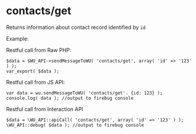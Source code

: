 contacts/get
===

Returns information about contact record identified by `id`

Example:

Restful call from Raw PHP:
```
$data = $WU_API->sendMessageToWU( 'contacts/get', array( 'id' => '123' ) );
var_export( $data );
```

Restful call from JS API:
```
var data = wu.sendMessageToWU( 'contacts/get'. {id: 123} );
console.log( data ); //output to firebug console
```

Restful call from Interaction API
```
$data = \WU_API::apiCall( 'contacts/get', array( 'id' => '123' ) );
\WU_API::debug( $data ); //output to firebug console
```